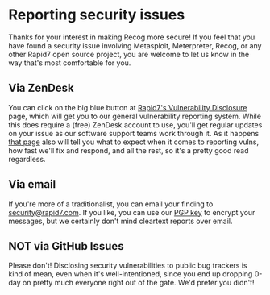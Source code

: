 # Reporting security issues

Thanks for your interest in making Recog more secure! If you feel
that you have found a security issue involving Metasploit, Meterpreter,
Recog, or any other Rapid7 open source project, you are welcome to let
us know in the way that's most comfortable for you.

## Via ZenDesk

You can click on the big blue button at [Rapid7's Vulnerability
Disclosure][r7-vulns] page, which will get you to our general
vulnerability reporting system. While this does require a (free) ZenDesk
account to use, you'll get regular updates on your issue as our software
support teams work through it. As it happens [that page][r7-vulns] also
will tell you what to expect when it comes to reporting vulns, how fast
we'll fix and respond, and all the rest, so it's a pretty good read
regardless.

## Via email

If you're more of a traditionalist, you can email your finding to
security@rapid7.com. If you like, you can use our [PGP key][pgp] to
encrypt your messages, but we certainly don't mind cleartext reports
over email.

## NOT via GitHub Issues

Please don't! Disclosing security vulnerabilities to public bug trackers
is kind of mean, even when it's well-intentioned, since you end up
dropping 0-day on pretty much everyone right out of the gate. We'd prefer
you didn't!

[r7-vulns]:https://www.rapid7.com/security/disclosure/
[pgp]:https://keybase.io/rapid7/pgp_keys.asc?fingerprint=9a90aea0576cbcafa39c502ba5e16807959d3eda

